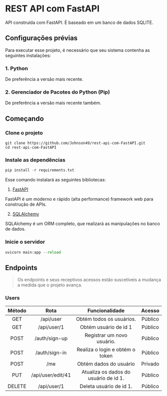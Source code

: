 # REST API com FastAPI

API construída com FastAPI. È baseado em um banco de dados SQLITE.

## Configurações prévias

Para executar esse projeto, é necessário que seu sistema contenha as seguintes instalações:

### 1. Python

De preferência a versão mais recente.

### 2. Gerenciador de Pacotes do Python (Pip)

De preferência a versão mais recente também.

## Começando

### Clone o projeto

```shell
git clone https://github.com/Johnson49/rest-api-com-FastAPI.git
cd rest-api-com-FastAPI
```

### Instale as dependências

```python
pip install -r requirements.txt
```

Esse comando instalará as seguintes bibliotecas:

1. [FastAPI](https://fastapi.tiangolo.com)

FastAPI é um moderno e rápido (alta performance) framework web para construção de APIs.

2. [SQLAlchemy](https://www.sqlalchemy.org)

SQLAlchemy é um ORM completo, que realizará as manipulações no banco de dados.

### Inicie o servidor

```python
uvicorn main:app --reload
```

## Endpoints

> Os endpoints e seus receptivos acessos estão suscetíveis a mudança a medida que o projeto avança.

### Users 

|Método|Rota| Funcionalidade| Acesso |
|:-------:|:-----:|:------:|:------:|
|GET | /api/user | Obtém todos os usuários. | Público |
|GET |  /api/user/1 | Obtém usuário de id 1| Público |
|POST | /auth/sign-up | Registrar um novo usuário. | Público |
|POST | /auth/sign-in | Realiza o login e obtém o token | Público |
|POST | /me | Obtém dados do usuário | Privado |
| PUT | /api/user/edit/41| Atualiza os dados do usuário de id 1.| Público |
| DELETE | /api/user/1 | Deleta usuário de id 1. | Público |
